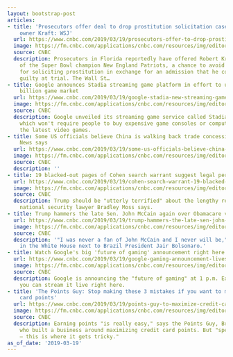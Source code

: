 ```yaml
---
layout: bootstrap-post
articles:
- title: 'Prosecutors offer deal to drop prostitution solicitation case against Patriots
    owner Kraft: WSJ'
  url: https://www.cnbc.com/2019/03/19/prosecutors-offer-to-drop-prostitution-charges-against-robert-kraft.html
  image: https://fm.cnbc.com/applications/cnbc.com/resources/img/editorial/2019/03/19/105802336-1553015656697gettyimages-545163116.1910x1000.jpeg
  source: CNBC
  description: Prosecutors in Florida reportedly have offered Robert Kraft, the owner
    of the Super Bowl champion New England Patriots, a chance to avoid prosecution
    for soliciting prostitution in exchange for an admission that he could be proved
    guilty at trial. The Wall St…
- title: Google announces Stadia streaming game platform in effort to upend the $140
    billion game market
  url: https://www.cnbc.com/2019/03/19/google-stadia-new-streaming-game-service-announced.html
  image: https://fm.cnbc.com/applications/cnbc.com/resources/img/editorial/2019/03/19/105802340-1553015742808google-stadia.1910x1000.jpg
  source: CNBC
  description: Google unveiled its streaming game service called Stadia on Tuesday
    which won't require people to buy expensive game consoles or computers to play
    the latest video games.
- title: Some US officials believe China is walking back trade concessions, Bloomberg
    News says
  url: https://www.cnbc.com/2019/03/19/some-us-officials-believe-china-is-walking-back-trade-concessions-bloomberg-news-says.html
  image: https://fm.cnbc.com/applications/cnbc.com/resources/img/editorial/2018/08/02/105371544-1533217211842ap_17215666255920.1910x1000.jpg
  source: CNBC
  description: ''
- title: 19 blacked-out pages of Cohen search warrant suggest legal peril for Trump
  url: https://www.cnbc.com/2019/03/19/cohen-search-warrant-19-blacked-out-pages-suggest-trump-legal-peril.html
  image: https://fm.cnbc.com/applications/cnbc.com/resources/img/editorial/2019/03/19/105801897-1553003812946gettyimages-1130615671.1910x1000.jpeg
  source: CNBC
  description: Trump should be "utterly terrified" about the lengthy redacted section,
    national security lawyer Bradley Moss says.
- title: Trump hammers the late Sen. John McCain again over Obamacare vote
  url: https://www.cnbc.com/2019/03/19/trump-hammers-the-late-sen-john-mccain-again-over-obamacare-vote.html
  image: https://fm.cnbc.com/applications/cnbc.com/resources/img/editorial/2019/03/19/105802272-1553014208847gettyimages-1131553118.1910x1000.jpeg
  source: CNBC
  description: '"I was never a fan of John McCain and I never will be," Trump said
    in the White House next to Brazil President Jair Bolsonaro.'
- title: Watch Google's big 'future of gaming' announcement right here
  url: https://www.cnbc.com/2019/03/19/google-gaming-announcement-livestream.html
  image: https://fm.cnbc.com/applications/cnbc.com/resources/img/editorial/2017/07/21/104602233-GettyImages-684226980-Sundar-Pichai-.1910x1000.jpg
  source: CNBC
  description: Google is announcing the "future of gaming" at 1 p.m. Eastern on Tuesday,
    you can stream it live right here.
- title: 'The Points Guy: Stop making these 3 mistakes if you want to maximize credit
    card points'
  url: https://www.cnbc.com/2019/03/19/points-guy-to-maximize-credit-card-points-stop-making-these-mistakes.html
  image: https://fm.cnbc.com/applications/cnbc.com/resources/img/editorial/2016/12/16/104171969-GettyImages-458083646.1910x1000.jpg
  source: CNBC
  description: Earning points "is really easy," says the Points Guy, Brian Kelly,
    who built a business around maximizing credit card points. But "spending them
    — this is where it gets tricky."
as_of_date: '2019-03-19'
---
```


